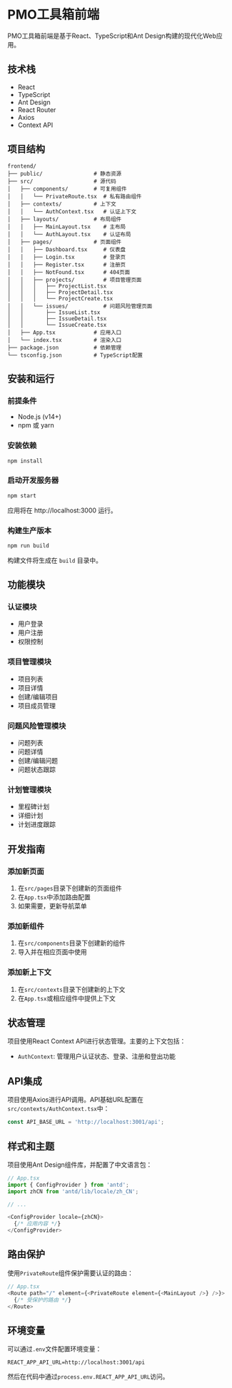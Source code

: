# PMO工具箱前端

PMO工具箱前端是基于React、TypeScript和Ant Design构建的现代化Web应用。

## 技术栈

- React
- TypeScript
- Ant Design
- React Router
- Axios
- Context API

## 项目结构

```
frontend/
├── public/                # 静态资源
├── src/                   # 源代码
│   ├── components/        # 可复用组件
│   │   └── PrivateRoute.tsx  # 私有路由组件
│   ├── contexts/          # 上下文
│   │   └── AuthContext.tsx   # 认证上下文
│   ├── layouts/           # 布局组件
│   │   ├── MainLayout.tsx    # 主布局
│   │   └── AuthLayout.tsx    # 认证布局
│   ├── pages/             # 页面组件
│   │   ├── Dashboard.tsx     # 仪表盘
│   │   ├── Login.tsx         # 登录页
│   │   ├── Register.tsx      # 注册页
│   │   ├── NotFound.tsx      # 404页面
│   │   ├── projects/         # 项目管理页面
│   │   │   ├── ProjectList.tsx
│   │   │   ├── ProjectDetail.tsx
│   │   │   └── ProjectCreate.tsx
│   │   └── issues/           # 问题风险管理页面
│   │       ├── IssueList.tsx
│   │       ├── IssueDetail.tsx
│   │       └── IssueCreate.tsx
│   ├── App.tsx            # 应用入口
│   └── index.tsx          # 渲染入口
├── package.json           # 依赖管理
└── tsconfig.json          # TypeScript配置
```

## 安装和运行

### 前提条件

- Node.js (v14+)
- npm 或 yarn

### 安装依赖

```bash
npm install
```

### 启动开发服务器

```bash
npm start
```

应用将在 http://localhost:3000 运行。

### 构建生产版本

```bash
npm run build
```

构建文件将生成在 `build` 目录中。

## 功能模块

### 认证模块

- 用户登录
- 用户注册
- 权限控制

### 项目管理模块

- 项目列表
- 项目详情
- 创建/编辑项目
- 项目成员管理

### 问题风险管理模块

- 问题列表
- 问题详情
- 创建/编辑问题
- 问题状态跟踪

### 计划管理模块

- 里程碑计划
- 详细计划
- 计划进度跟踪

## 开发指南

### 添加新页面

1. 在`src/pages`目录下创建新的页面组件
2. 在`App.tsx`中添加路由配置
3. 如果需要，更新导航菜单

### 添加新组件

1. 在`src/components`目录下创建新的组件
2. 导入并在相应页面中使用

### 添加新上下文

1. 在`src/contexts`目录下创建新的上下文
2. 在`App.tsx`或相应组件中提供上下文

## 状态管理

项目使用React Context API进行状态管理。主要的上下文包括：

- `AuthContext`: 管理用户认证状态、登录、注册和登出功能

## API集成

项目使用Axios进行API调用。API基础URL配置在`src/contexts/AuthContext.tsx`中：

```typescript
const API_BASE_URL = 'http://localhost:3001/api';
```

## 样式和主题

项目使用Ant Design组件库，并配置了中文语言包：

```typescript
// App.tsx
import { ConfigProvider } from 'antd';
import zhCN from 'antd/lib/locale/zh_CN';

// ...

<ConfigProvider locale={zhCN}>
  {/* 应用内容 */}
</ConfigProvider>
```

## 路由保护

使用`PrivateRoute`组件保护需要认证的路由：

```typescript
// App.tsx
<Route path="/" element={<PrivateRoute element={<MainLayout />} />}>
  {/* 受保护的路由 */}
</Route>
```

## 环境变量

可以通过`.env`文件配置环境变量：

```
REACT_APP_API_URL=http://localhost:3001/api
```

然后在代码中通过`process.env.REACT_APP_API_URL`访问。